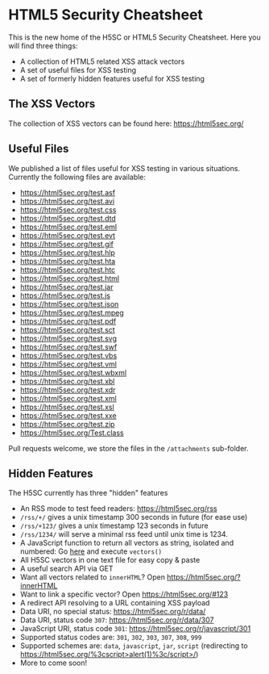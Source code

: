 HTML5 Security Cheatsheet
====

This is the new home of the H5SC or HTML5 Security Cheatsheet. Here you will find three things:

 * A collection of HTML5 related XSS attack vectors
 * A set of useful files for XSS testing
 * A set of formerly hidden features useful for XSS testing

## The XSS Vectors

The collection of XSS vectors can be found here: https://html5sec.org/

## Useful Files

We published a list of files useful for XSS testing in various situations. Currently the following files are available:

 * https://html5sec.org/test.asf
 * https://html5sec.org/test.avi
 * https://html5sec.org/test.css
 * https://html5sec.org/test.dtd
 * https://html5sec.org/test.eml
 * https://html5sec.org/test.evt
 * https://html5sec.org/test.gif
 * https://html5sec.org/test.hlp
 * https://html5sec.org/test.hta
 * https://html5sec.org/test.htc
 * https://html5sec.org/test.html
 * https://html5sec.org/test.jar
 * https://html5sec.org/test.js
 * https://html5sec.org/test.json
 * https://html5sec.org/test.mpeg
 * https://html5sec.org/test.pdf
 * https://html5sec.org/test.sct
 * https://html5sec.org/test.svg
 * https://html5sec.org/test.swf
 * https://html5sec.org/test.vbs
 * https://html5sec.org/test.vml
 * https://html5sec.org/test.wbxml
 * https://html5sec.org/test.xbl
 * https://html5sec.org/test.xdr
 * https://html5sec.org/test.xml
 * https://html5sec.org/test.xsl
 * https://html5sec.org/test.xxe
 * https://html5sec.org/test.zip
 * https://html5sec.org/Test.class

Pull requests welcome, we store the files in the `/attachments` sub-folder.

## Hidden Features

The H5SC currently has three "hidden" features

 * An RSS mode to test feed readers: https://html5sec.org/rss
  * `/rss/+/` gives a unix timestamp 300 seconds in future (for ease use)
  * `/rss/+123/` gives a unix timestamp 123 seconds in future
  * `/rss/1234/` will serve a minimal rss feed until unix time is 1234. 
 * A JavaScript function to return all vectors as string, isolated and numbered: Go [here](https://html5sec.org/) and execute `vectors()`
 * All H5SC vectors in one text file for easy copy & paste
 * A useful search API via GET
  * Want all vectors related to `innerHTML`? Open https://html5sec.org/?innerHTML
  * Want to link a specific vector? Open https://html5sec.org/#123
 * A redirect API resolving to a URL containing XSS payload
  *  Data URI, no special status: https://html5sec.org/r/data/
  *  Data URI, status code `307`: https://html5sec.org/r/data/307
  *  JavaScript URI, status code `301`: https://html5sec.org/r/javascript/301
  *  Supported status codes are: `301`, `302`, `303`, `307`, `308`, `999`
  *  Supported schemes are: `data`, `javascript`, `jar`, `script` (redirecting to https://html5sec.org/%3cscript>alert(1)%3c/script>/)
 * More to come soon!
 

